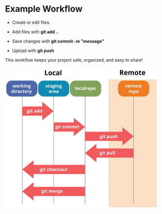 # Example Workflow


- Create or edit files.

- Add files with **git add ..**

- Save changes with **git commit -m "message"**

- Upload with **git push**


This workflow keeps your project safe, organized, and easy to share!


![alt text](image-4.png)